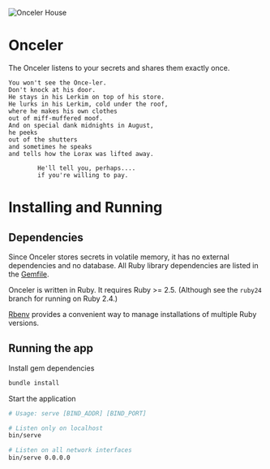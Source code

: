 ![Onceler House](http://i.imgur.com/5TAkSCI.jpg)

# Onceler

The Onceler listens to your secrets and shares them exactly once.

    You won't see the Once-ler.
    Don't knock at his door.
    He stays in his Lerkim on top of his store.
    He lurks in his Lerkim, cold under the roof,
    where he makes his own clothes
    out of miff-muffered moof.
    And on special dank midnights in August,
    he peeks
    out of the shutters
    and sometimes he speaks
    and tells how the Lorax was lifted away.

            He'll tell you, perhaps....
            if you're willing to pay.

# Installing and Running

## Dependencies

Since Onceler stores secrets in volatile memory, it has no external
dependencies and no database. All Ruby library dependencies are listed in the
[Gemfile](./Gemfile).

Onceler is written in Ruby. It requires Ruby >= 2.5. (Although see the `ruby24`
branch for running on Ruby 2.4.)

[Rbenv](https://github.com/rbenv/rbenv) provides a convenient way to manage
installations of multiple Ruby versions.

## Running the app

Install gem dependencies

```sh
bundle install
```

Start the application

```sh
# Usage: serve [BIND_ADDR] [BIND_PORT]

# Listen only on localhost
bin/serve

# Listen on all network interfaces
bin/serve 0.0.0.0
```
